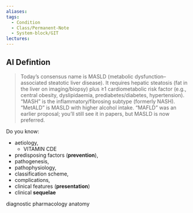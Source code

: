 ```yaml
---
aliases:
tags:
  - Condition
  - Class/Permanent-Note
  - System-block/GIT
lectures:
---
```




## AI Defintion
> Today’s consensus name is MASLD (metabolic dysfunction–associated steatotic liver disease). It requires hepatic steatosis (fat in the liver on imaging/biopsy) plus ≥1 cardiometabolic risk factor (e.g., central obesity, dyslipidaemia, prediabetes/diabetes, hypertension). “MASH” is the inflammatory/fibrosing subtype (formerly NASH). “MetALD” is MASLD with higher alcohol intake. “MAFLD” was an earlier proposal; you’ll still see it in papers, but MASLD is now preferred.



Do you know:
- aetiology, 
	- VITAMIN CDE
- predisposing factors (**prevention**), 
- pathogenesis, 
- pathophysiology, 
- classification scheme, 
- complications, 
- clinical features (**presentation**)
- clinical **sequelae**

diagnostic
pharmacology
anatomy



